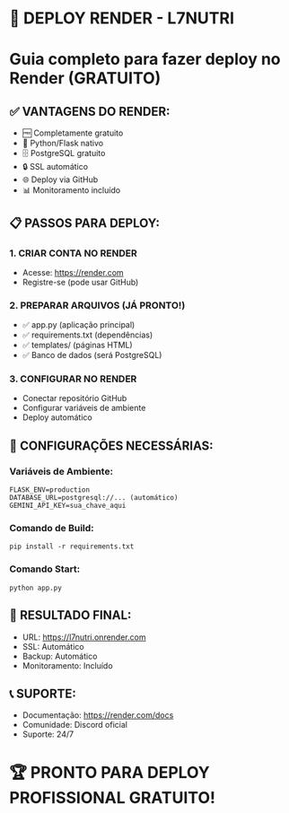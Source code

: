 # 🚀 DEPLOY RENDER - L7NUTRI
# Guia completo para fazer deploy no Render (GRATUITO)

## ✅ VANTAGENS DO RENDER:
- 🆓 Completamente gratuito
- 🐍 Python/Flask nativo
- 🗄️ PostgreSQL gratuito
- 🔒 SSL automático
- 🌐 Deploy via GitHub
- 📊 Monitoramento incluído

## 📋 PASSOS PARA DEPLOY:

### 1. CRIAR CONTA NO RENDER
- Acesse: https://render.com
- Registre-se (pode usar GitHub)

### 2. PREPARAR ARQUIVOS (JÁ PRONTO!)
- ✅ app.py (aplicação principal)
- ✅ requirements.txt (dependências)
- ✅ templates/ (páginas HTML)
- ✅ Banco de dados (será PostgreSQL)

### 3. CONFIGURAR NO RENDER
- Conectar repositório GitHub
- Configurar variáveis de ambiente
- Deploy automático

## 🔧 CONFIGURAÇÕES NECESSÁRIAS:

### Variáveis de Ambiente:
```
FLASK_ENV=production
DATABASE_URL=postgresql://... (automático)
GEMINI_API_KEY=sua_chave_aqui
```

### Comando de Build:
```
pip install -r requirements.txt
```

### Comando Start:
```
python app.py
```

## 🎉 RESULTADO FINAL:
- URL: https://l7nutri.onrender.com
- SSL: Automático
- Backup: Automático
- Monitoramento: Incluído

## 📞 SUPORTE:
- Documentação: https://render.com/docs
- Comunidade: Discord oficial
- Suporte: 24/7

# 🏆 PRONTO PARA DEPLOY PROFISSIONAL GRATUITO!
